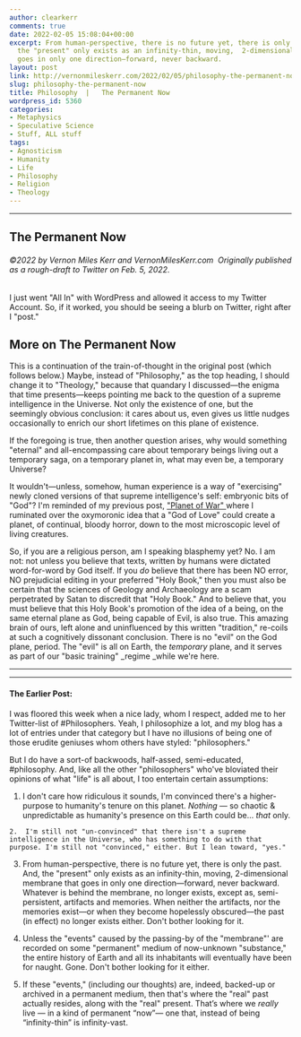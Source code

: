 ```yaml
---
author: clearkerr
comments: true
date: 2022-02-05 15:08:04+00:00
excerpt: From human-perspective, there is no future yet, there is only the past. And,
  the "present" only exists as an infinity-thin, moving,  2-dimensional membrane that
  goes in only one direction—forward, never backward.
layout: post
link: http://vernonmileskerr.com/2022/02/05/philosophy-the-permanent-now/
slug: philosophy-the-permanent-now
title: Philosophy  |   The Permanent Now
wordpress_id: 5360
categories:
- Metaphysics
- Speculative Science
- Stuff, ALL stuff
tags:
- Agnosticism
- Humanity
- Life
- Philosophy
- Religion
- Theology
---
```


* * *




## The Permanent Now




###### ©2022 by Vernon Miles Kerr and VernonMilesKerr.com  Originally published as a rough-draft to Twitter on Feb. 5, 2022.






I just went "All In" with WordPress and allowed it access to my Twitter Account.  So, if it worked, you should be seeing a blurb on Twitter, right after I "post."







## More on The Permanent Now







This is a continuation of the train-of-thought in the original post (which follows below.)  Maybe, instead of "Philosophy,"  as the top heading, I should change it to "Theology," because that quandary  I discussed—the enigma that  time presents—keeps pointing me back to  the question of a supreme intelligence in the Universe.  Not only the existence of one, but the seemingly obvious conclusion: it cares about us, even gives us little nudges occasionally to enrich our short lifetimes on this plane of existence.







If the foregoing is true, then another question arises, why would something "eternal" and all-encompassing care about temporary beings living out a temporary saga, on a temporary planet in, what may even be, a temporary Universe?







It wouldn't—unless, somehow, human experience is a way of "exercising" newly cloned versions of that supreme intelligence's self:   embryonic bits of "God"?  I'm reminded of my previous post, ["Planet of War" ](https://vernonmileskerr.com/2021/04/04/philosophy-the-planet-of-war/)where I  ruminated over the oxymoronic idea that a "God of Love" could create a planet, of continual, bloody horror, down to the most microscopic level of living creatures.  







So, if you are a religious person, am I speaking blasphemy yet?  No. I am not: not unless you believe that texts, written by humans were dictated word-for-word by God itself.  If you _do_ believe that there has been NO error, NO prejudicial editing in your preferred "Holy Book," then you must also be certain that the sciences of Geology and Archaeology are a scam perpetrated by Satan to discredit that "Holy Book."  And to believe that, you must believe that this Holy Book's promotion of the idea of a being, on the same eternal plane as God, being capable of Evil, is also true.  This amazing brain of ours, left alone and uninfluenced by this written "tradition," re-coils at such a cognitively dissonant conclusion.  There is no "evil" on the God plane, period. The "evil" is all on Earth, the _temporary_ plane, and it serves as part of our "basic training" _regime _while we're here.






* * *

* * *




#### The Earlier Post:






I was floored this week when a nice lady, whom I respect, added me to her Twitter-list of #Philosophers. Yeah, I philosophize a lot, and my blog has a lot of entries under that category but I have no illusions of being one of those erudite geniuses whom others have styled: "philosophers."







But I do have a sort-of backwoods, half-assed, semi-educated, #philosophy. And, like all the other "philosophers" who've bloviated their opinions of what "life" is all about, I too entertain certain assumptions:







  1. I don't care how ridiculous it sounds, I'm convinced there's a higher-purpose to humanity's tenure on this planet.  _Nothing_ — so chaotic & unpredictable as humanity's presence on this Earth could be... _that_ only.






    2.  I'm still not "un-convinced" that there isn't a supreme intelligence in the Universe, who has something to do with that purpose. I'm still not "convinced," either. But I lean toward, "yes."







   3.  From human-perspective, there is no future yet, there is only the past. And, the "present" only exists as an infinity-thin, moving, 2-dimensional membrane that goes in only one direction—forward, never backward. Whatever is behind the membrane, no longer exists, except as, semi-persistent, artifacts and memories. When neither the artifacts, nor the memories exist—or when they become hopelessly obscured—the past (in effect) no longer exists either. Don't bother looking for it.







  4.  Unless the "events" caused by the passing-by of the "membrane"' are recorded on some "permanent" medium of now-unknown "substance," the entire history of Earth and all its inhabitants will eventually have been for naught. Gone. Don't bother looking for it either.







  5.  If these "events," (including our thoughts) are, indeed, backed-up or archived in a permanent medium, then that's where the "real" past actually resides, along with the "real" present. That’s where we _really_ live — in a kind of permanent “now”— one that, instead of being “infinity-thin” is infinity-vast.



